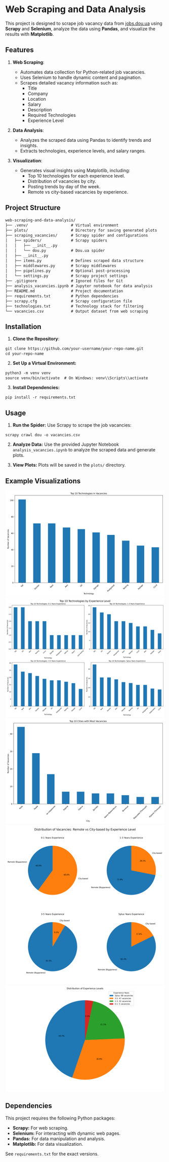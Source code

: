 # Web Scraping and Data Analysis

This project is designed to scrape job vacancy data from [jobs.dou.ua](https://jobs.dou.ua/) using **Scrapy** and **Selenium**, analyze the data using **Pandas**, and visualize the results with **Matplotlib**.

## Features

1. **Web Scraping**:
    - Automates data collection for Python-related job vacancies.
    - Uses Selenium to handle dynamic content and pagination.
    - Scrapes detailed vacancy information such as:
        - Title
        - Company
        - Location
        - Salary
        - Description
        - Required Technologies
        - Experience Level


2. **Data Analysis**:
    - Analyzes the scraped data using Pandas to identify trends and insights.
    - Extracts technologies, experience levels, and salary ranges.


3. **Visualization**:
    - Generates visual insights using Matplotlib, including:
        - Top 10 technologies for each experience level.
        - Distribution of vacancies by city.
        - Posting trends by day of the week.
        - Remote vs city-based vacancies by experience.

## Project Structure

```plaintext
web-scraping-and-data-analysis/
├── .venv/                   # Virtual environment
├── plots/                   # Directory for saving generated plots
├── scraping_vacancies/      # Scrapy spider and configurations
│   ├── spiders/             # Scrapy spiders
│   │   ├── __init__.py
│   │   └── dou.py           # Dou.ua spider
│   ├── __init__.py
│   ├── items.py             # Defines scraped data structure
│   ├── middlewares.py       # Scrapy middlewares
│   ├── pipelines.py         # Optional post-processing
│   └── settings.py          # Scrapy project settings
├── .gitignore               # Ignored files for Git
├── analysis_vacancies.ipynb # Jupyter notebook for data analysis
├── README.md                # Project documentation
├── requirements.txt         # Python dependencies
├── scrapy.cfg               # Scrapy configuration file
├── technologies.txt         # Technology stack for filtering
└── vacancies.csv            # Output dataset from web scraping
```

## Installation

1. **Clone the Repository**:
```shell
git clone https://github.com/your-username/your-repo-name.git
cd your-repo-name
```

2. **Set Up a Virtual Environment:**
```shell
python3 -m venv venv
source venv/bin/activate  # On Windows: venv\\Scripts\\activate
```

3. **Install Dependencies:**
```shell
pip install -r requirements.txt
```

## Usage

1. **Run the Spider:** Use Scrapy to scrape the job vacancies:

```shell
scrapy crawl dou -o vacancies.csv 
```

2. **Analyze Data:** Use the provided Jupyter Notebook `analysis_vacancies.ipynb` to analyze the scraped data and generate plots.


3. **View Plots:** Plots will be saved in the `plots/` directory.

## Example Visualizations

![top_technologies_overall.png](plots/top_technologies_overall.png)
![top_technologies_all_experience_levels.png](plots/top_technologies_all_experience_levels.png)
![top_10_cities_vacancies.png](plots/top_10_cities_vacancies.png)
![remote_vs_city_all_experience_levels.png](plots/remote_vs_city_all_experience_levels.png)
![experience_distribution.png](plots/experience_distribution.png)

## Dependencies

This project requires the following Python packages:

 - **Scrapy:** For web scraping.
 - **Selenium:** For interacting with dynamic web pages.
 - **Pandas:** For data manipulation and analysis.
 - **Matplotlib:** For data visualization.

See `requirements.txt` for the exact versions.
